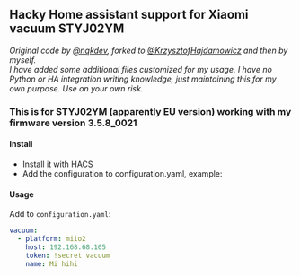 ## Hacky Home assistant support for Xiaomi vacuum STYJ02YM

_Original code by [@nqkdev](https://github.com/nqkdev/home-assistant-vacuum-styj02ym), forked to [@KrzysztofHajdamowicz](https://github.com/KrzysztofHajdamowicz/home-assistant-vacuum-styj02ym) and then by myself._  
_I have added some additional files customized for my usage._
_I have no Python or HA integration writing knowledge, just maintaining this for my own purpose. Use on your own risk._


### This is for STYJ02YM (apparently EU version) working with my firmware version 3.5.8_0021 

#### Install

- Install it with HACS
- Add the configuration to configuration.yaml, example:

#### Usage

Add to `configuration.yaml`:

```yaml
vacuum:
  - platform: miio2
    host: 192.168.68.105
    token: !secret vacuum
    name: Mi hihi
```
